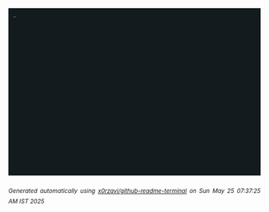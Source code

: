 <div align="justify">
<picture>
    <source media="(prefers-color-scheme: dark)" srcset="./output.gif">
    <source media="(prefers-color-scheme: light)" srcset="./output.gif">
    <img alt="GIFOS" src="output.gif">
</picture>

<sub><i>Generated automatically using [x0rzavi/github-readme-terminal](https://github.com/x0rzavi/github-readme-terminal) on Sun May 25 07:37:25 AM IST 2025</i></sub>

<!-- <details>
<summary>More details</summary>

</details> -->
</div>

<!-- Image deletion URL: NONE -->